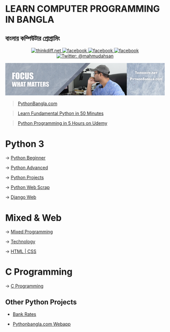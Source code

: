 # LEARN COMPUTER PROGRAMMING IN BANGLA
## বাংলায় কম্পিউটার প্রোগ্রামিং
<p align="center">
    <a href="http://thinkdiff.net/">
        <img src="https://img.shields.io/badge/thinkdiff.net-brightgreen.svg" alt="thinkdiff.net" />
    </a>
    <a href="http://pythonbangla.com">
        <img src="https://img.shields.io/badge/pythonbangla.com-red.svg" alt="facebook" />
    </a>
    <a href="https://facebook.com/thinkdiff.net">
        <img src="https://img.shields.io/badge/facebook-blue.svg" alt="facebook" />
    </a>
    <a href="https://linkedin.com/in/mahmudahsan/">
        <img src="https://img.shields.io/badge/linkedin-yellow.svg" alt="facebook" />
    </a>
    <a href="https://twitter.com/mahmudahsan">
        <img src="https://img.shields.io/badge/contact%40-mahmudahsan-green.svg" alt="Twitter: @mahmudahsan" />
    </a>
</p>

<p align="center">
    <img src="cover1.png" alt="Computer Programming" />
</p>


> [PythonBangla.com](http://pythonbangla.com)

> [Learn Fundamental Python in 50 Minutes](https://youtu.be/TNV72_aaHwM)

> [Python Programming in 5 Hours on Udemy](https://bit.ly/2PHnA2Z)

# Python 3
→ [Python Beginner](https://bit.ly/2NTi9xm)

→ [Python Advanced](https://bit.ly/2oOwi3N)

→ [Python Projects](https://bit.ly/2NwBbgD)

→ [Python Web Scrap](https://bit.ly/2OxKdpV)

→ [Django Web](https://bit.ly/2M8XBiq)

# Mixed &amp; Web
→ [Mixed Programming](https://bit.ly/2QcCZJx)

→ [Technology](https://bit.ly/2oMS73V)

→ [HTML | CSS](https://bit.ly/2KGu1oQ)

# C Programming
→ [C Programming](https://bit.ly/2CtlNMT)

## Other Python Projects
- [Bank Rates](https://github.com/mahmudahsan/bankrates)

- [Pythonbangla.com Webapp](https://github.com/mahmudahsan/pythonbangla.com)
